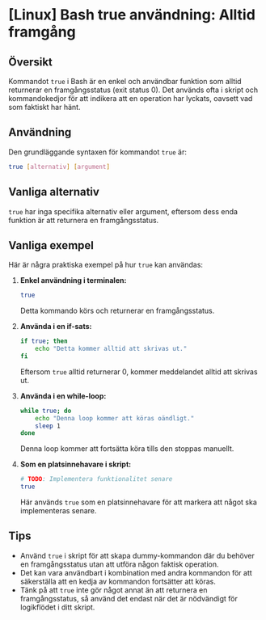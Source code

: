 # [Linux] Bash true användning: Alltid framgång

## Översikt
Kommandot `true` i Bash är en enkel och användbar funktion som alltid returnerar en framgångsstatus (exit status 0). Det används ofta i skript och kommandokedjor för att indikera att en operation har lyckats, oavsett vad som faktiskt har hänt.

## Användning
Den grundläggande syntaxen för kommandot `true` är:

```bash
true [alternativ] [argument]
```

## Vanliga alternativ
`true` har inga specifika alternativ eller argument, eftersom dess enda funktion är att returnera en framgångsstatus. 

## Vanliga exempel
Här är några praktiska exempel på hur `true` kan användas:

1. **Enkel användning i terminalen:**
   ```bash
   true
   ```
   Detta kommando körs och returnerar en framgångsstatus.

2. **Använda i en if-sats:**
   ```bash
   if true; then
       echo "Detta kommer alltid att skrivas ut."
   fi
   ```
   Eftersom `true` alltid returnerar 0, kommer meddelandet alltid att skrivas ut.

3. **Använda i en while-loop:**
   ```bash
   while true; do
       echo "Denna loop kommer att köras oändligt."
       sleep 1
   done
   ```
   Denna loop kommer att fortsätta köra tills den stoppas manuellt.

4. **Som en platsinnehavare i skript:**
   ```bash
   # TODO: Implementera funktionalitet senare
   true
   ```
   Här används `true` som en platsinnehavare för att markera att något ska implementeras senare.

## Tips
- Använd `true` i skript för att skapa dummy-kommandon där du behöver en framgångsstatus utan att utföra någon faktisk operation.
- Det kan vara användbart i kombination med andra kommandon för att säkerställa att en kedja av kommandon fortsätter att köras.
- Tänk på att `true` inte gör något annat än att returnera en framgångsstatus, så använd det endast när det är nödvändigt för logikflödet i ditt skript.